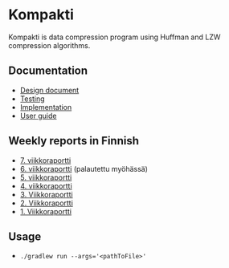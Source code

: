 # Kompakti
Kompakti is data compression program using Huffman and LZW compression algorithms.

## Documentation
- [Design document](documentation/design-document.md)
- [Testing](documentation/testing.md)
- [Implementation](documentation/implementation.md)
- [User guide](documentation/user-guide.md)

## Weekly reports in Finnish
- [7. viikkoraportti](documentation/viikkoraportit/viikkoraportti-7.md)
- [6. viikkoraportti](documentation/viikkoraportit/viikkoraportti-6.md) (palautettu myöhässä)
- [5. viikkoraportti](documentation/viikkoraportit/viikkoraportti-5.md)
- [4. viikkoraportti](documentation/viikkoraportit/viikkoraportti-4.md)
- [3. Viikkoraportti](documentation/viikkoraportit/viikkoraportti-3.md)
- [2. Viikkoraportti](documentation/viikkoraportit/viikkoraportti-2.md)
- [1. Viikkoraportti](documentation/viikkoraportit/viikkoraportti-1.md)

## Usage
- `./gradlew run --args='<pathToFile>'`

